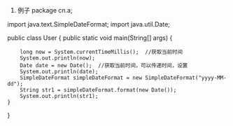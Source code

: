 1. 例子
package cn.a;

import java.text.SimpleDateFormat;
import java.util.Date;


public class User {
	public static void main(String[] args) {
		
		long now = System.currentTimeMillis();  //获取当前时间
		System.out.println(now);  
		Date date = new Date();  //获取当前时间，可以传递时间，设置
		System.out.println(date);  
		SimpleDateFormat simpleDateFormat = new SimpleDateFormat("yyyy-MM-dd");
		String str1 = simpleDateFormat.format(new Date());
		System.out.println(str1);
	}

}
      